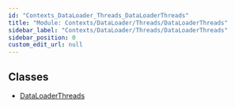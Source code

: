 ```yaml
---
id: "Contexts_DataLoader_Threads_DataLoaderThreads"
title: "Module: Contexts/DataLoader/Threads/DataLoaderThreads"
sidebar_label: "Contexts/DataLoader/Threads/DataLoaderThreads"
sidebar_position: 0
custom_edit_url: null
---
```


## Classes

- [DataLoaderThreads](../classes/Contexts_DataLoader_Threads_DataLoaderThreads.DataLoaderThreads.md)
